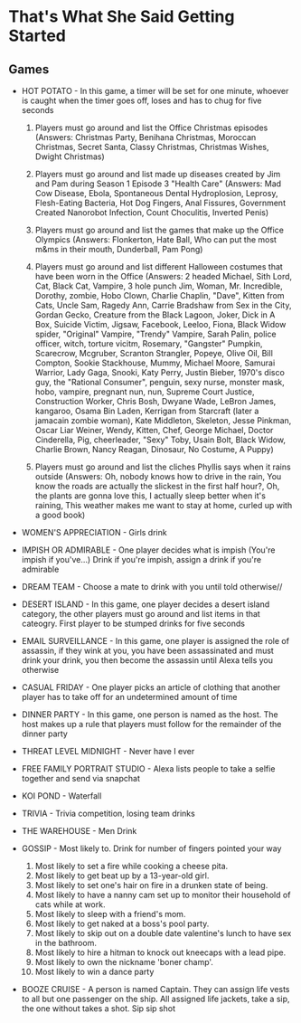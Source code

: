 # That's What She Said Getting Started

## Games
- HOT POTATO - In this game, a timer will be set for one minute, whoever is caught when the timer goes off, loses and has to chug for five seconds 

	1. Players must go around and list the Office Christmas episodes
		(Answers: Christmas Party, Benihana Christmas, Moroccan Christmas, Secret Santa, Classy Christmas, Christmas Wishes, Dwight Christmas)

	2. Players must go around and list made up diseases created by Jim and Pam during Season 1 Episode 3 "Health Care"
		(Answers: Mad Cow Disease, Ebola, Spontaneous Dental Hydroplosion, Leprosy, Flesh-Eating Bacteria, Hot Dog Fingers, Anal Fissures, Government Created Nanorobot Infection, Count Choculitis, Inverted Penis)

	3. Players must go around and list the games that make up the Office Olympics
		(Answers: Flonkerton, Hate Ball, Who can put the most m&ms in their mouth, Dunderball, Pam Pong)

	4. Players must go around and list different Halloween costumes that have been worn in the Office
		(Answers: 2 headed Michael, Sith Lord, Cat, Black Cat, Vampire, 3 hole punch Jim, Woman, Mr. Incredible, Dorothy, zombie, Hobo Clown, Charlie Chaplin, "Dave", Kitten from Cats, Uncle Sam, Ragedy Ann, Carrie Bradshaw from Sex in the City, Gordan Gecko, Creature from the Black Lagoon, Joker, Dick in A Box, Suicide Victim, Jigsaw, Facebook, Leeloo, Fiona, Black Widow spider, "Original" Vampire, "Trendy" Vampire, Sarah Palin, police officer, witch, torture vicitm, Rosemary, "Gangster" Pumpkin, Scarecrow, Mcgruber, Scranton Strangler, Popeye, Olive Oil, Bill Compton, Sookie Stackhouse, Mummy, Michael Moore, Samurai Warrior, Lady Gaga, Snooki, Katy Perry, Justin Bieber, 1970's disco guy, the "Rational Consumer", penguin, sexy nurse, monster mask, hobo, vampire, pregnant nun, nun, Supreme Court Justice, Construction Worker, Chris Bosh, Dwyane Wade, LeBron James, kangaroo, Osama Bin Laden, Kerrigan from Starcraft (later a jamacain zombie woman), Kate Middleton, Skeleton, Jesse Pinkman, Oscar Liar Weiner, Wendy, Kitten, Chef, George Michael, Doctor Cinderella, Pig, cheerleader, "Sexy" Toby, Usain Bolt, Black Widow, Charlie Brown, Nancy Reagan, Dinosaur, No Costume, A Puppy)

	5. Players must go around and list the cliches Phyllis says when it rains outside
		(Answers: Oh, nobody knows how to drive in the rain, You know the roads are actually the slickest in the first half hour?, Oh, the plants are gonna love this, I actually sleep better when it's raining, This weather makes me want to stay at home, curled up with a good book)


- WOMEN'S APPRECIATION - Girls drink


- IMPISH OR ADMIRABLE - One player decides what is impish (You're impish if you've...) Drink if you're impish, assign a drink if you're admirable


- DREAM TEAM - Choose a mate to drink with you until told otherwise//


- DESERT ISLAND - In this game, one player decides a desert island category, the other players must go around and list items in that cateogry. First player to be stumped drinks for five seconds



- EMAIL SURVEILLANCE - In this game, one player is assigned the role of assassin, if they wink at you, you have been assassinated and must drink your drink, you then become the assassin until Alexa tells you otherwise


- CASUAL FRIDAY - One player picks an article of clothing that another player has to take off for an undetermined amount of time


- DINNER PARTY - In this game, one person is named as the host.  The host makes up a rule that players must follow for the remainder of the dinner party


- THREAT LEVEL MIDNIGHT - Never have I ever


- FREE FAMILY PORTRAIT STUDIO - Alexa lists people to take a selfie together and send via snapchat


- KOI POND - Waterfall


- TRIVIA - Trivia competition, losing team drinks

	
- THE WAREHOUSE - Men Drink


- GOSSIP - Most likely to.  Drink for number of fingers pointed your way
	1. Most likely to set a fire while cooking a cheese pita.
	2. Most likely to get beat up by a 13-year-old girl.
	3. Most likely to set one's hair on fire in a drunken state of being.
	4. Most likely to have a nanny cam set up to monitor their household of cats while at work.
	5. Most likely to sleep with a friend's mom.
	6. Most likely to get naked at a boss's pool party.
	7. Most likely to skip out on a double date valentine's lunch to have sex in the bathroom.
	8. Most likely to hire a hitman to knock out kneecaps with a lead pipe.
	9. Most likely to own the nickname 'boner champ'.
	10. Most likely to win a dance party



- BOOZE CRUISE - A person is named Captain.  They can assign life vests to all but one passenger on the ship.  All assigned life jackets, take a sip, the one without takes a shot. Sip sip shot




